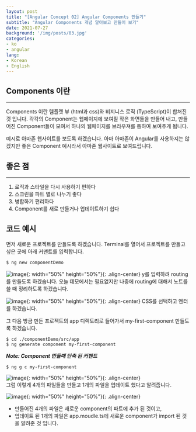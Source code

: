 ```yaml
---
layout: post
title: "[Angular Concept 02] Angular Components 만들기"
subtitle: "Angular Components 개념 알아보고 만들어 보기"
date: 2021-07-27
background: '/img/posts/03.jpg'
categories:
- ko
- angular
lang:
- Korean
- English
---
```


## Components 이란
***
Components 이란 템플렛 뷰 (html과 css)와 비지니스 로직 (TypeScript)이 합쳐진 것 입니다. 각각의 Component는 웹페이지에 보여질 작은 화면들을 만들어 내고, 만들어진 Component들이 모여서 하나의 웹페이지를 브라우져를 통하여 보여주게 됩니다. 

예시로 아마존 웹사이트를 보도록 하겠습니다. 아마 아마존이 Angular를 사용하지는 않겠지만 좋은 Component 예시라서 아마존 웹사이트로 보여드립니다.

## 좋은 점 
***
1. 로직과 스타일을 다시 사용하기 편하다
2. 스크린을 파트 별로 나누기 좋다
3. 병합하기 편리하다
4. Component를 새로 만들거나 업데이트하기 쉽다

## 코드 예시

먼저 새로운 프로젝트를 만들도록 하겠습니다. Terminal를 열어서 프로젝트를 만들고 싶은 곳에 아래 커맨트를 입력합니다.
~~~~
$ ng new componentDemo
~~~~

![image](https://user-images.githubusercontent.com/44415731/127566380-1daac241-b8fd-4998-bebc-8207a12c2080.png){: width="50%" height="50%"}{: .align-center}
y를 입력하려 routing를 만들도록 하겠습니다. 오늘 데모에서는 필요없지만 나중에 routing에 대해서 노트를 쓸 때 정리하도록 하겠습니다.

![image](https://user-images.githubusercontent.com/44415731/127567190-afec7ad3-3c57-4cb0-b8e6-de2ca36704a5.png){: width="50%" height="50%"}{: .align-center}
CSS를 선택하고 엔터를 하겠습니다.

그 다음 방금 만든 프로젝트의 app 디렉토리로 들어가서 my-first-component 만들도록 하겠습니다.
~~~~
$ cd ./componentDemo/src/app
$ ng generate component my-first-component
~~~~

***Note: Component 만들때 단축 된 커멘드***
~~~~
$ ng g c my-first-component
~~~~

![image](https://user-images.githubusercontent.com/44415731/127567976-706cb96f-89b6-4577-b6f1-7eec5859c333.png){: width="50%" height="50%"}{: .align-center}  
그럼 이렇게 4개의 파일들을 만들고 1개의 파일을 업데이트 했다고 알려줍니다.

![image](https://user-images.githubusercontent.com/44415731/127569468-d28cc7e1-c714-4dbc-a342-b79379f31957.png){: width="50%" height="50%"}{: .align-center}  
- 만들어진 4개의 파일은 새로운 component의 파트에 추가 된 것이고,
- 업데이트 된 1개의 파일은 app.moudle.ts에 새로운 component가 import 된 것을 알려준 것 입니다.
